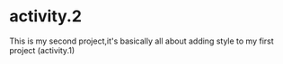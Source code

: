 # activity.2
This is my second project,it's basically all about adding style to my first project (activity.1)
